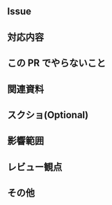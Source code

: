 ## Issue <!-- 関連するIssue -->

## 対応内容 <!-- やったことを簡潔に -->

## この PR でやらないこと

## 関連資料 <!-- 仕様書等、PRレビューに役立つ資料のリンク -->

## スクショ(Optional)

## 影響範囲 <!-- この変更によって影響するページなど -->

## レビュー観点 <!-- このPRで特に注視して確認して欲しいこと -->

## その他

